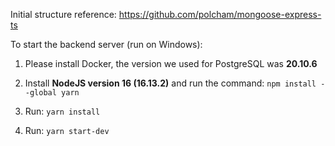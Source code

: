 Initial structure reference: https://github.com/polcham/mongoose-express-ts

To start the backend server (run on Windows):
1. Please install Docker, the version we used for PostgreSQL was **20.10.6**

2. Install **NodeJS version 16 (16.13.2)** and run the command: `npm install --global yarn`

3. Run: ``yarn install``
4. Run: ``yarn start-dev``
